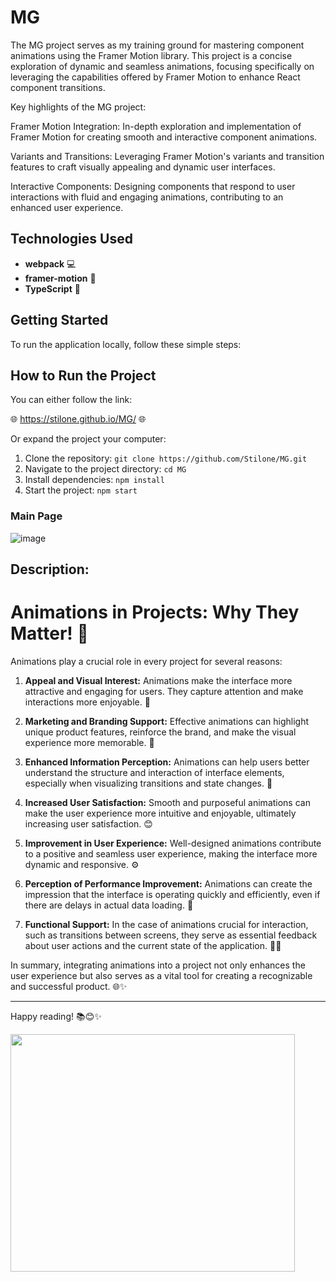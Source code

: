 # MG

The MG project serves as my training ground for mastering component animations using the Framer Motion library. This project is a concise exploration of dynamic and seamless animations, focusing specifically on leveraging the capabilities offered by Framer Motion to enhance React component transitions.

Key highlights of the MG project:

Framer Motion Integration: In-depth exploration and implementation of Framer Motion for creating smooth and interactive component animations.

Variants and Transitions: Leveraging Framer Motion's variants and transition features to craft visually appealing and dynamic user interfaces.

Interactive Components: Designing components that respond to user interactions with fluid and engaging animations, contributing to an enhanced user experience.

## Technologies Used
- **webpack** 💻
- **framer-motion** 🎨
- **TypeScript** 📝

## Getting Started
To run the application locally, follow these simple steps:

## How to Run the Project

You can either follow the link:
 
🌐 https://stilone.github.io/MG/ 🌐

Or expand the project your computer:

1. Clone the repository: `git clone https://github.com/Stilone/MG.git`
2. Navigate to the project directory: `cd MG`
3. Install dependencies: `npm install`
4. Start the project: `npm start`

### Main Page
![image](https://github.com/Stilone/MG/assets/54247765/c63b7529-64c0-44f7-ac50-0a650d5a585e)

## Description:
# Animations in Projects: Why They Matter! 🌟

Animations play a crucial role in every project for several reasons:

1. **Appeal and Visual Interest:** Animations make the interface more attractive and engaging for users. They capture attention and make interactions more enjoyable. 🌟

2. **Marketing and Branding Support:** Effective animations can highlight unique product features, reinforce the brand, and make the visual experience more memorable. 🚀

3. **Enhanced Information Perception:** Animations can help users better understand the structure and interaction of interface elements, especially when visualizing transitions and state changes. 🔄

4. **Increased User Satisfaction:** Smooth and purposeful animations can make the user experience more intuitive and enjoyable, ultimately increasing user satisfaction. 😊

5. **Improvement in User Experience:** Well-designed animations contribute to a positive and seamless user experience, making the interface more dynamic and responsive. ⚙️

6. **Perception of Performance Improvement:** Animations can create the impression that the interface is operating quickly and efficiently, even if there are delays in actual data loading. 🚄

7. **Functional Support:** In the case of animations crucial for interaction, such as transitions between screens, they serve as essential feedback about user actions and the current state of the application. 🔄📱

In summary, integrating animations into a project not only enhances the user experience but also serves as a vital tool for creating a recognizable and successful product. 🌐✨


---

Happy reading! 📚😊✨

<img align="left" height="380" width="455" alt="" src="https://media.giphy.com/media/iUR4qsCkrNHhe/giphy.gif"/>
